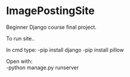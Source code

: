 # ImagePostingSite
Beginner Django course final project.

To run site..

In cmd type:
-pip install django
-pip install pillow

Open with:            
           -python manage.py runserver
